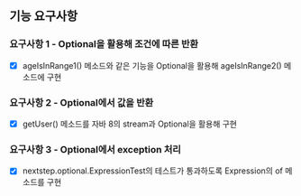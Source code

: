 ## 기능 요구사항

### 요구사항 1 - Optional을 활용해 조건에 따른 반환

+ [x] ageIsInRange1() 메소드와 같은 기능을 Optional을 활용해 ageIsInRange2() 메소드에 구현

### 요구사항 2 - Optional에서 값을 반환

+ [x] getUser() 메소드를 자바 8의 stream과 Optional을 활용해 구현

### 요구사항 3 - Optional에서 exception 처리

+ [x] nextstep.optional.ExpressionTest의 테스트가 통과하도록 Expression의 of 메소드를 구현
